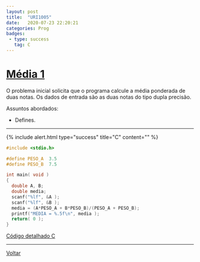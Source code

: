 ```yaml
---
layout: post
title:  "URI1005"
date:   2020-07-23 22:20:21
categories: Prog
badges:
 - type: success
   tag: C
---
```


# [Média 1](https://www.urionlinejudge.com.br/judge/pt/problems/view/1005)

O problema inicial solicita que o programa calcule a média ponderada de duas notas. Os dados de entrada são as duas notas do tipo dupla precisão.

Assuntos abordados:
* Defines.

<!--more-->

<hr/>

{% include alert.html type="success" title="C" content="" %}

```c
#include <stdio.h>

#define PESO_A  3.5
#define PESO_B  7.5

int main( void )
{
  double A, B;
  double media;
  scanf("%lf", &A );
  scanf("%lf", &B );
  media = (A*PESO_A + B*PESO_B)/(PESO_A + PESO_B);
  printf("MEDIA = %.5f\n", media );
  return( 0 );
}
```
 [Código detalhado C]({{site.baseurl}}/2020/uri1005c)

<hr/>


[Voltar]({{site.baseurl}}/docs/tecnology/progURI)
